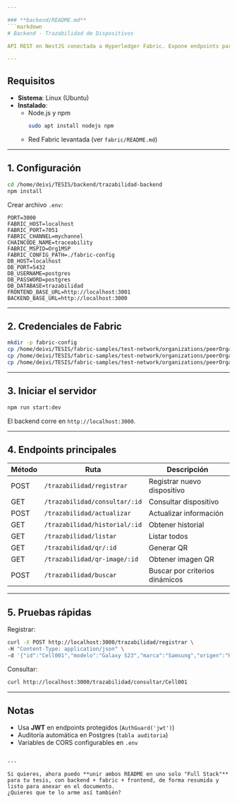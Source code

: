 ```yaml
---

### **backend/README.md**
```markdown
# Backend - Trazabilidad de Dispositivos

API REST en NestJS conectada a Hyperledger Fabric. Expone endpoints para interactuar con el chaincode `traceability` en el canal `mychannel`.

---
```


## **Requisitos**
- **Sistema**: Linux (Ubuntu)
- **Instalado**:
  - Node.js y npm  
    ```bash
    sudo apt install nodejs npm
    ```
  - Red Fabric levantada (ver `fabric/README.md`)

---

## **1. Configuración**
```bash
cd /home/deivi/TESIS/backend/trazabilidad-backend
npm install
````

Crear archivo `.env`:

```env
PORT=3000
FABRIC_HOST=localhost
FABRIC_PORT=7051
FABRIC_CHANNEL=mychannel
CHAINCODE_NAME=traceability
FABRIC_MSPID=Org1MSP
FABRIC_CONFIG_PATH=./fabric-config
DB_HOST=localhost
DB_PORT=5432
DB_USERNAME=postgres
DB_PASSWORD=postgres
DB_DATABASE=trazabilidad
FRONTEND_BASE_URL=http://localhost:3001
BACKEND_BASE_URL=http://localhost:3000
```

---

## **2. Credenciales de Fabric**

```bash
mkdir -p fabric-config
cp /home/deivi/TESIS/fabric-samples/test-network/organizations/peerOrganizations/org1.example.com/users/User1@org1.example.com/msp/signcerts/*.pem fabric-config/User1@org1.example.com-cert.pem
cp /home/deivi/TESIS/fabric-samples/test-network/organizations/peerOrganizations/org1.example.com/users/User1@org1.example.com/msp/keystore/* fabric-config/priv_sk
cp /home/deivi/TESIS/fabric-samples/test-network/organizations/peerOrganizations/org1.example.com/peers/peer0.org1.example.com/tls/ca.crt fabric-config/ca.crt
```

---

## **3. Iniciar el servidor**

```bash
npm run start:dev
```

El backend corre en `http://localhost:3000`.

---

## **4. Endpoints principales**

| Método | Ruta                          | Descripción                    |
| ------ | ----------------------------- | ------------------------------ |
| POST   | `/trazabilidad/registrar`     | Registrar nuevo dispositivo    |
| GET    | `/trazabilidad/consultar/:id` | Consultar dispositivo          |
| POST   | `/trazabilidad/actualizar`    | Actualizar información         |
| GET    | `/trazabilidad/historial/:id` | Obtener historial              |
| GET    | `/trazabilidad/listar`        | Listar todos                   |
| GET    | `/trazabilidad/qr/:id`        | Generar QR                     |
| GET    | `/trazabilidad/qr-image/:id`  | Obtener imagen QR              |
| POST   | `/trazabilidad/buscar`        | Buscar por criterios dinámicos |

---

## **5. Pruebas rápidas**

Registrar:

```bash
curl -X POST http://localhost:3000/trazabilidad/registrar \
-H "Content-Type: application/json" \
-d '{"id":"Cell001","modelo":"Galaxy S23","marca":"Samsung","origen":"Hong Kong","latitud":"-17.6","longitud":"-63.1","evento":"Salida"}'
```

Consultar:

```bash
curl http://localhost:3000/trazabilidad/consultar/Cell001
```

---

## **Notas**

* Usa **JWT** en endpoints protegidos (`AuthGuard('jwt')`)
* Auditoría automática en Postgres (`tabla auditoria`)
* Variables de CORS configurables en `.env`

```

---

Si quieres, ahora puedo **unir ambos README en uno solo "Full Stack"** para tu tesis, con backend + fabric + frontend, de forma resumida y listo para anexar en el documento.  
¿Quieres que te lo arme así también?
```
